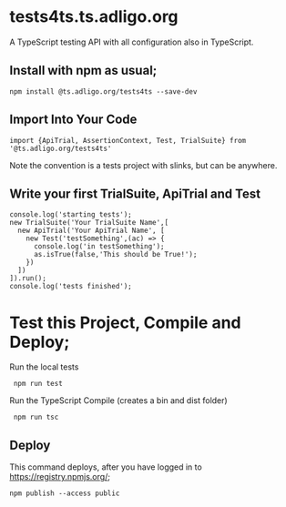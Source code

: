 # tests4ts.ts.adligo.org
A TypeScript testing API with all configuration also in TypeScript.

## Install with npm as usual;
```
npm install @ts.adligo.org/tests4ts --save-dev
```

## Import Into Your Code
```
import {ApiTrial, AssertionContext, Test, TrialSuite} from '@ts.adligo.org/tests4ts'
```
Note the convention is a tests project with slinks, but can be anywhere.

## Write your first TrialSuite, ApiTrial and Test
```
console.log('starting tests');
new TrialSuite('Your TrialSuite Name',[
  new ApiTrial('Your ApiTrial Name', [
    new Test('testSomething',(ac) => {
      console.log('in testSomething');    
      as.isTrue(false,'This should be True!');  
    })
  ])
]).run();
console.log('tests finished');

```


# Test this Project, Compile and Deploy;
Run the local tests
```
 npm run test
```
Run the TypeScript Compile (creates a bin and dist folder)
```
 npm run tsc
```
 
 ## Deploy 
 This command deploys, after you have logged in to  https://registry.npmjs.org/;
 ```
 npm publish --access public
 ```
